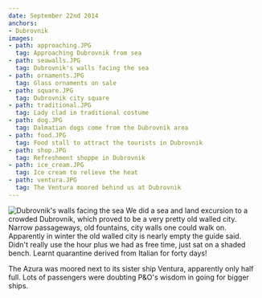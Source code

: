 ```yaml
---
date: September 22nd 2014
anchors:
- Dubrovnik
images:
- path: approaching.JPG
  tag: Approaching Dubrovnik from sea
- path: seawalls.JPG
  tag: Dubrovnik's walls facing the sea
- path: ornaments.JPG
  tag: Glass ornaments on sale
- path: square.JPG
  tag: Dubrovnik city square
- path: traditional.JPG
  tag: Lady clad in traditional costume
- path: dog.JPG
  tag: Dalmatian dogs come from the Dubrovnik area
- path: food.JPG
  tag: Food stall to attract the tourists in Dubrovnik
- path: shop.JPG
  tag: Refreshment shoppe in Dubrovnik
- path: ice_cream.JPG
  tag: Ice cream to relieve the heat
- path: ventura.JPG
  tag: The Ventura moored behind us at Dubrovnik
---
```

![Dubrovnik's walls facing the sea](seawalls.JPG)
We did a sea and land excursion to a crowded Dubrovnik, which proved to be
a very pretty old walled city. Narrow passageways, old fountains, city walls one could walk on.
Apparently in winter the old walled city is nearly empty the guide said. Didn't really
use the hour plus we had as free time, just sat on a shaded bench. Learnt quarantine derived from Italian for forty days!

The Azura was moored next to its sister ship Ventura, apparently only half full.  Lots of
passengers were doubting P&amp;O's wisdom in going for bigger ships.
